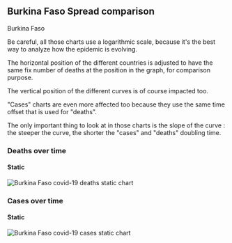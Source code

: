## Burkina Faso Spread comparison 

Burkina Faso



Be careful, all those charts use a logarithmic scale, because it's the best way to analyze how the epidemic is evolving.
 
The horizontal position of the different countries is adjusted to have the same fix number of deaths at the position in the graph, for comparison purpose.

The vertical position of the different curves is of course impacted too.

"Cases" charts are even more affected too because they use the same time offset that is used for "deaths".

The only important thing to look at in those charts is the slope of the curve : the steeper the curve, the shorter the "cases" and "deaths" doubling time.



 
### Deaths over time
 
#### Static
![Burkina Faso covid-19 deaths static chart](https://raw.githubusercontent.com/madlag/coronavirus_study/master/notebooks/graphs/2020-03-20/countries/Burkina_Faso/2020-03-20_Burkina_Faso_deaths.png "Burkina Faso covid-19 deaths static chart")   

 
### Cases over time
 
#### Static
![Burkina Faso covid-19 cases static chart](https://raw.githubusercontent.com/madlag/coronavirus_study/master/notebooks/graphs/2020-03-20/countries/Burkina_Faso/2020-03-20_Burkina_Faso_deaths.png "Burkina Faso covid-19 cases static chart")   

